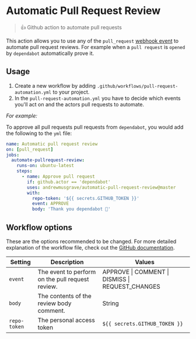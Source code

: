 # Automatic Pull Request Review

> 👍 Github action to automate pull requests

This action allows you to use any of the `pull_request` [webhook event](https://help.github.com/en/articles/events-that-trigger-workflows#webhook-events) to automate pull request reviews. For example when a `pull request` is `opened` by `dependabot` automatically prove it.

## Usage

1. Create a new workflow by adding `.github/workflows/pull-request-automation.yml` to your project.
2. In the `pull-request-automation.yml` you have to decide which events you'll act on and the actors pull requests to automate.

_For example:_

To approve all pull requests pull requests from `dependabot`, you would add the following to the `yml` file:

```yml
name: Automatic pull request review
on: [pull_request]
jobs:
  automate-pullrequest-review:
    runs-on: ubuntu-latest
    steps:
      - name: Approve pull request
        if: github.actor == 'dependabot'
        uses: andrewmusgrave/automatic-pull-request-review@master
        with:
          repo-token: '${{ secrets.GITHUB_TOKEN }}'
          event: APPROVE
          body: 'Thank you dependabot 🎊'
```

## Workflow options

These are the options recommended to be changed. For more detailed explanation of the workflow file, check out the [GitHub documentation](https://help.github.com/en/articles/configuring-a-workflow#creating-a-workflow-file).

| Setting      | Description                                      | Values                                           |
| ------------ | ------------------------------------------------ | ------------------------------------------------ |
| `event`      | The event to perform on the pull request review. | APPROVE \| COMMENT \| DISMISS \| REQUEST_CHANGES |
| `body`       | The contents of the review body comment.         | String                                           |
| `repo-token` | The personal access token                        | `${{ secrets.GITHUB_TOKEN }}`                    |
